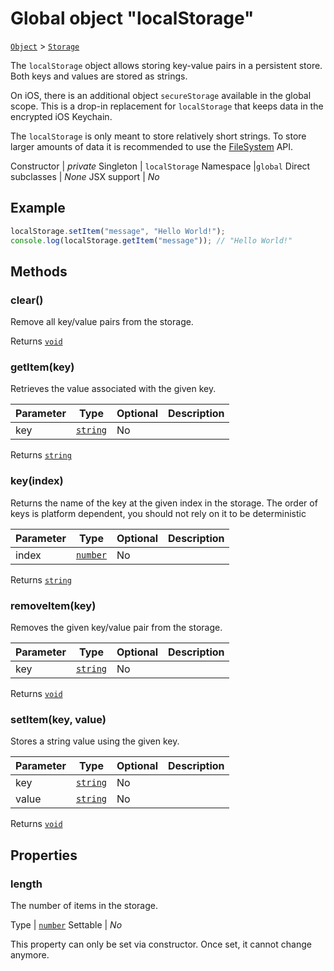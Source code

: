 ---
---
# Global object "localStorage"

<span style="white-space:nowrap;">[`Object`](https://developer.mozilla.org/en-US/docs/Web/JavaScript/Reference/Global_Objects/Object)</span> > <span style="white-space:nowrap;">[`Storage`](Storage.md)</span>

The `localStorage` object allows storing key-value pairs in a persistent store. Both keys and values are stored as strings.

On iOS, there is an additional object `secureStorage` available in the global scope. This is a drop-in replacement for `localStorage` that keeps data in the encrypted iOS Keychain.

The `localStorage` is only meant to store relatively short strings. To store larger amounts of data it is recommended to use the [FileSystem](./fs.html) API.


Constructor | *private*
Singleton | `localStorage`
Namespace |`global`
Direct subclasses | *None*
JSX support | *No*


## Example
```js
localStorage.setItem("message", "Hello World!");
console.log(localStorage.getItem("message")); // "Hello World!"
```

## Methods

### clear()



Remove all key/value pairs from the storage.

Returns <span style="white-space:nowrap;">[`void`](https://www.typescriptlang.org/docs/handbook/basic-types.html#void)</span>

### getItem(key)



Retrieves the value associated with the given key.


Parameter|Type|Optional|Description
-|-|-|-
key | <span style="white-space:nowrap;">[`string`](https://developer.mozilla.org/en-US/docs/Web/JavaScript/Data_structures#String_type)</span> | No | 


Returns <span style="white-space:nowrap;">[`string`](https://developer.mozilla.org/en-US/docs/Web/JavaScript/Data_structures#String_type)</span>

### key(index)



Returns the name of the key at the given index in the storage. The order of keys is platform dependent, you should not rely on it to be deterministic


Parameter|Type|Optional|Description
-|-|-|-
index | <span style="white-space:nowrap;">[`number`](https://developer.mozilla.org/en-US/docs/Web/JavaScript/Data_structures#Number_type)</span> | No | 


Returns <span style="white-space:nowrap;">[`string`](https://developer.mozilla.org/en-US/docs/Web/JavaScript/Data_structures#String_type)</span>

### removeItem(key)



Removes the given key/value pair from the storage.


Parameter|Type|Optional|Description
-|-|-|-
key | <span style="white-space:nowrap;">[`string`](https://developer.mozilla.org/en-US/docs/Web/JavaScript/Data_structures#String_type)</span> | No | 


Returns <span style="white-space:nowrap;">[`void`](https://www.typescriptlang.org/docs/handbook/basic-types.html#void)</span>

### setItem(key, value)



Stores a string value using the given key.


Parameter|Type|Optional|Description
-|-|-|-
key | <span style="white-space:nowrap;">[`string`](https://developer.mozilla.org/en-US/docs/Web/JavaScript/Data_structures#String_type)</span> | No | 
value | <span style="white-space:nowrap;">[`string`](https://developer.mozilla.org/en-US/docs/Web/JavaScript/Data_structures#String_type)</span> | No | 


Returns <span style="white-space:nowrap;">[`void`](https://www.typescriptlang.org/docs/handbook/basic-types.html#void)</span>


## Properties

### length


The number of items in the storage.

Type | <span style="white-space:nowrap;">[`number`](https://developer.mozilla.org/en-US/docs/Web/JavaScript/Data_structures#Number_type)</span>
Settable | *No*




This property can only be set via constructor. Once set, it cannot change anymore.

